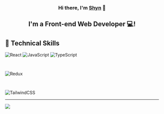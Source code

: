 <h3 align="center">
Hi there, I'm <a href="https://www.yushi.dev/" target="_blank" rel="noreferrer">Shyn</a> 👋
</h3>

<h2 align="center">
I'm a Front-end Web Developer 💻!
</h2> 

## 💼 Technical Skills

![React](https://img.shields.io/badge/react-%2320232a.svg?style=for-the-badge&logo=react&logoColor=%2361DAFB) ![JavaScript](https://img.shields.io/badge/javascript-%23323330.svg?style=for-the-badge&logo=javascript&logoColor=%23F7DF1E) ![TypeScript](https://img.shields.io/badge/typescript-%23007ACC.svg?style=for-the-badge&logo=typescript&logoColor=white)

</br>

![Redux](https://img.shields.io/badge/redux-%23593d88.svg?style=for-the-badge&logo=redux&logoColor=white)

</br>

![TailwindCSS](https://img.shields.io/badge/tailwindcss-%2338B2AC.svg?style=for-the-badge&logo=tailwind-css&logoColor=white)
 
---
[![](https://visitcount.itsvg.in/api?id=Shyn&label=Profile%20Views&color=9&icon=5&pretty=true)](https://visitcount.itsvg.in)
